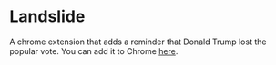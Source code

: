 # Landslide
A chrome extension that adds a reminder that Donald Trump lost the popular vote. You can add it to Chrome [here](https://chrome.google.com/webstore/detail/landslide/iacmamfknlopmemjghkepckcbgdigkcb).
